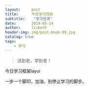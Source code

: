 ```yaml
---
layout:     post
title:      今日学习任务
subtitle:    "学习任务"
date:       2019-05-14
author:     lisbeth
header-img: img/post-book-09.jpg
catalog: true
tags:
    - 学习
---
```

> 活到老，学到老！

今日学习框架layui

一步一个脚印，加油，别停止学习的脚步。
